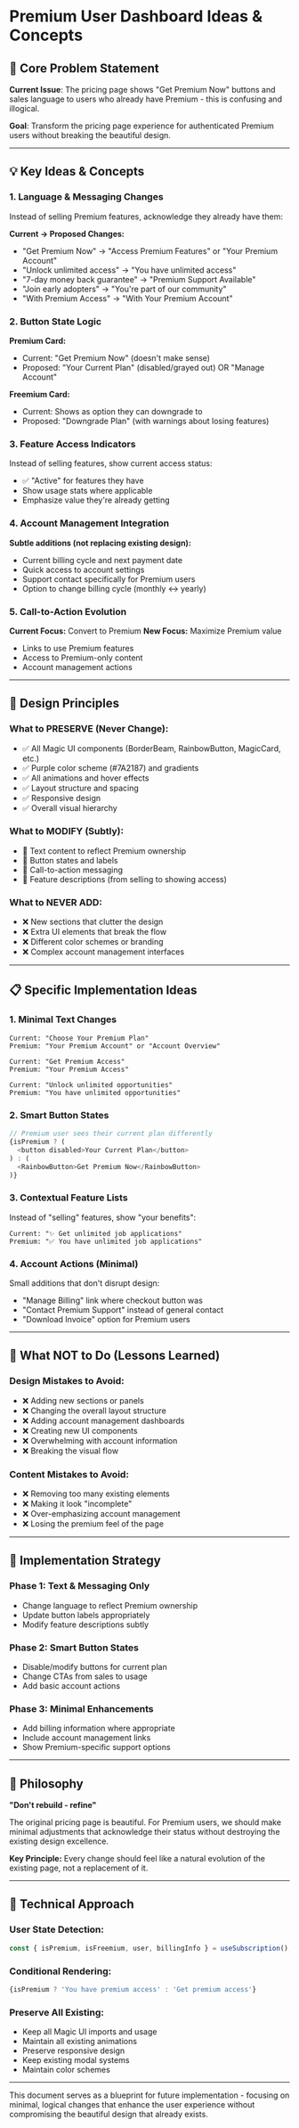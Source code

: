 # Premium User Dashboard Ideas & Concepts

## 🎯 Core Problem Statement
**Current Issue**: The pricing page shows "Get Premium Now" buttons and sales language to users who already have Premium - this is confusing and illogical.

**Goal**: Transform the pricing page experience for authenticated Premium users without breaking the beautiful design.

---

## 💡 Key Ideas & Concepts

### 1. **Language & Messaging Changes**
Instead of selling Premium features, acknowledge they already have them:

**Current → Proposed Changes:**
- "Get Premium Now" → "Access Premium Features" or "Your Premium Account"
- "Unlock unlimited access" → "You have unlimited access" 
- "7-day money back guarantee" → "Premium Support Available"
- "Join early adopters" → "You're part of our community"
- "With Premium Access" → "With Your Premium Account"

### 2. **Button State Logic**
**Premium Card:**
- Current: "Get Premium Now" (doesn't make sense)
- Proposed: "Your Current Plan" (disabled/grayed out) OR "Manage Account"

**Freemium Card:**
- Current: Shows as option they can downgrade to
- Proposed: "Downgrade Plan" (with warnings about losing features)

### 3. **Feature Access Indicators**
Instead of selling features, show current access status:
- ✅ "Active" for features they have
- Show usage stats where applicable
- Emphasize value they're already getting

### 4. **Account Management Integration**
**Subtle additions (not replacing existing design):**
- Current billing cycle and next payment date
- Quick access to account settings
- Support contact specifically for Premium users
- Option to change billing cycle (monthly ↔ yearly)

### 5. **Call-to-Action Evolution**
**Current Focus:** Convert to Premium
**New Focus:** Maximize Premium value
- Links to use Premium features
- Access to Premium-only content
- Account management actions

---

## 🎨 Design Principles

### What to PRESERVE (Never Change):
- ✅ All Magic UI components (BorderBeam, RainbowButton, MagicCard, etc.)
- ✅ Purple color scheme (#7A2187) and gradients
- ✅ All animations and hover effects
- ✅ Layout structure and spacing
- ✅ Responsive design
- ✅ Overall visual hierarchy

### What to MODIFY (Subtly):
- 🔄 Text content to reflect Premium ownership
- 🔄 Button states and labels
- 🔄 Call-to-action messaging
- 🔄 Feature descriptions (from selling to showing access)

### What to NEVER ADD:
- ❌ New sections that clutter the design
- ❌ Extra UI elements that break the flow
- ❌ Different color schemes or branding
- ❌ Complex account management interfaces

---

## 📋 Specific Implementation Ideas

### 1. **Minimal Text Changes**
```
Current: "Choose Your Premium Plan"
Premium: "Your Premium Account" or "Account Overview"

Current: "Get Premium Access"  
Premium: "Your Premium Access"

Current: "Unlock unlimited opportunities"
Premium: "You have unlimited opportunities"
```

### 2. **Smart Button States**
```javascript
// Premium user sees their current plan differently
{isPremium ? (
  <button disabled>Your Current Plan</button>
) : (
  <RainbowButton>Get Premium Now</RainbowButton>
)}
```

### 3. **Contextual Feature Lists**
Instead of "selling" features, show "your benefits":
```
Current: "✨ Get unlimited job applications"
Premium: "✅ You have unlimited job applications"
```

### 4. **Account Actions (Minimal)**
Small additions that don't disrupt design:
- "Manage Billing" link where checkout button was
- "Contact Premium Support" instead of general contact
- "Download Invoice" option for Premium users

---

## 🚫 What NOT to Do (Lessons Learned)

### Design Mistakes to Avoid:
- ❌ Adding new sections or panels
- ❌ Changing the overall layout structure
- ❌ Adding account management dashboards
- ❌ Creating new UI components
- ❌ Overwhelming with account information
- ❌ Breaking the visual flow

### Content Mistakes to Avoid:
- ❌ Removing too many existing elements
- ❌ Making it look "incomplete"
- ❌ Over-emphasizing account management
- ❌ Losing the premium feel of the page

---

## 🎯 Implementation Strategy

### Phase 1: Text & Messaging Only
- Change language to reflect Premium ownership
- Update button labels appropriately
- Modify feature descriptions subtly

### Phase 2: Smart Button States
- Disable/modify buttons for current plan
- Change CTAs from sales to usage
- Add basic account actions

### Phase 3: Minimal Enhancements
- Add billing information where appropriate
- Include account management links
- Show Premium-specific support options

---

## 💭 Philosophy

**"Don't rebuild - refine"**

The original pricing page is beautiful. For Premium users, we should make minimal adjustments that acknowledge their status without destroying the existing design excellence.

**Key Principle:** Every change should feel like a natural evolution of the existing page, not a replacement of it.

---

## 🔧 Technical Approach

### User State Detection:
```javascript
const { isPremium, isFreemium, user, billingInfo } = useSubscription();
```

### Conditional Rendering:
```javascript
{isPremium ? 'You have premium access' : 'Get premium access'}
```

### Preserve All Existing:
- Keep all Magic UI imports and usage
- Maintain all existing animations
- Preserve responsive design
- Keep existing modal systems
- Maintain color schemes

---

This document serves as a blueprint for future implementation - focusing on minimal, logical changes that enhance the user experience without compromising the beautiful design that already exists.